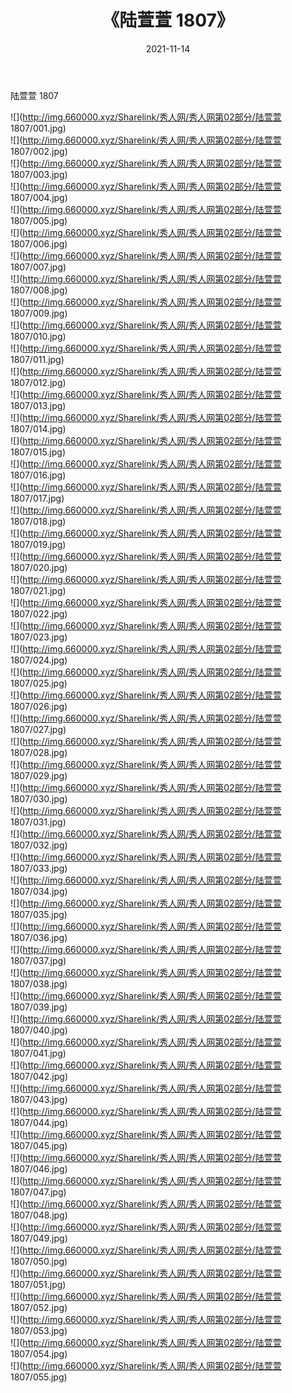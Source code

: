 ﻿---
layout: post
title:  《陆萱萱 1807》
date:   2021-11-14
img: http://img.660000.xyz/Sharelink/秀人网/秀人网第02部分/陆萱萱 1807/000.jpg
categories: [美女, 清纯, 唯美]
---

陆萱萱 1807

  ![](http://img.660000.xyz/Sharelink/秀人网/秀人网第02部分/陆萱萱 1807/001.jpg) <br> ![](http://img.660000.xyz/Sharelink/秀人网/秀人网第02部分/陆萱萱 1807/002.jpg) <br> ![](http://img.660000.xyz/Sharelink/秀人网/秀人网第02部分/陆萱萱 1807/003.jpg) <br> ![](http://img.660000.xyz/Sharelink/秀人网/秀人网第02部分/陆萱萱 1807/004.jpg) <br> ![](http://img.660000.xyz/Sharelink/秀人网/秀人网第02部分/陆萱萱 1807/005.jpg) <br> ![](http://img.660000.xyz/Sharelink/秀人网/秀人网第02部分/陆萱萱 1807/006.jpg) <br> ![](http://img.660000.xyz/Sharelink/秀人网/秀人网第02部分/陆萱萱 1807/007.jpg) <br> ![](http://img.660000.xyz/Sharelink/秀人网/秀人网第02部分/陆萱萱 1807/008.jpg) <br> ![](http://img.660000.xyz/Sharelink/秀人网/秀人网第02部分/陆萱萱 1807/009.jpg) <br> ![](http://img.660000.xyz/Sharelink/秀人网/秀人网第02部分/陆萱萱 1807/010.jpg) <br> ![](http://img.660000.xyz/Sharelink/秀人网/秀人网第02部分/陆萱萱 1807/011.jpg) <br> ![](http://img.660000.xyz/Sharelink/秀人网/秀人网第02部分/陆萱萱 1807/012.jpg) <br> ![](http://img.660000.xyz/Sharelink/秀人网/秀人网第02部分/陆萱萱 1807/013.jpg) <br> ![](http://img.660000.xyz/Sharelink/秀人网/秀人网第02部分/陆萱萱 1807/014.jpg) <br> ![](http://img.660000.xyz/Sharelink/秀人网/秀人网第02部分/陆萱萱 1807/015.jpg) <br> ![](http://img.660000.xyz/Sharelink/秀人网/秀人网第02部分/陆萱萱 1807/016.jpg) <br> ![](http://img.660000.xyz/Sharelink/秀人网/秀人网第02部分/陆萱萱 1807/017.jpg) <br> ![](http://img.660000.xyz/Sharelink/秀人网/秀人网第02部分/陆萱萱 1807/018.jpg) <br> ![](http://img.660000.xyz/Sharelink/秀人网/秀人网第02部分/陆萱萱 1807/019.jpg) <br> ![](http://img.660000.xyz/Sharelink/秀人网/秀人网第02部分/陆萱萱 1807/020.jpg) <br> ![](http://img.660000.xyz/Sharelink/秀人网/秀人网第02部分/陆萱萱 1807/021.jpg) <br> ![](http://img.660000.xyz/Sharelink/秀人网/秀人网第02部分/陆萱萱 1807/022.jpg) <br> ![](http://img.660000.xyz/Sharelink/秀人网/秀人网第02部分/陆萱萱 1807/023.jpg) <br> ![](http://img.660000.xyz/Sharelink/秀人网/秀人网第02部分/陆萱萱 1807/024.jpg) <br> ![](http://img.660000.xyz/Sharelink/秀人网/秀人网第02部分/陆萱萱 1807/025.jpg) <br> ![](http://img.660000.xyz/Sharelink/秀人网/秀人网第02部分/陆萱萱 1807/026.jpg) <br> ![](http://img.660000.xyz/Sharelink/秀人网/秀人网第02部分/陆萱萱 1807/027.jpg) <br> ![](http://img.660000.xyz/Sharelink/秀人网/秀人网第02部分/陆萱萱 1807/028.jpg) <br> ![](http://img.660000.xyz/Sharelink/秀人网/秀人网第02部分/陆萱萱 1807/029.jpg) <br> ![](http://img.660000.xyz/Sharelink/秀人网/秀人网第02部分/陆萱萱 1807/030.jpg) <br> ![](http://img.660000.xyz/Sharelink/秀人网/秀人网第02部分/陆萱萱 1807/031.jpg) <br> ![](http://img.660000.xyz/Sharelink/秀人网/秀人网第02部分/陆萱萱 1807/032.jpg) <br> ![](http://img.660000.xyz/Sharelink/秀人网/秀人网第02部分/陆萱萱 1807/033.jpg) <br> ![](http://img.660000.xyz/Sharelink/秀人网/秀人网第02部分/陆萱萱 1807/034.jpg) <br> ![](http://img.660000.xyz/Sharelink/秀人网/秀人网第02部分/陆萱萱 1807/035.jpg) <br> ![](http://img.660000.xyz/Sharelink/秀人网/秀人网第02部分/陆萱萱 1807/036.jpg) <br> ![](http://img.660000.xyz/Sharelink/秀人网/秀人网第02部分/陆萱萱 1807/037.jpg) <br> ![](http://img.660000.xyz/Sharelink/秀人网/秀人网第02部分/陆萱萱 1807/038.jpg) <br> ![](http://img.660000.xyz/Sharelink/秀人网/秀人网第02部分/陆萱萱 1807/039.jpg) <br> ![](http://img.660000.xyz/Sharelink/秀人网/秀人网第02部分/陆萱萱 1807/040.jpg) <br> ![](http://img.660000.xyz/Sharelink/秀人网/秀人网第02部分/陆萱萱 1807/041.jpg) <br> ![](http://img.660000.xyz/Sharelink/秀人网/秀人网第02部分/陆萱萱 1807/042.jpg) <br> ![](http://img.660000.xyz/Sharelink/秀人网/秀人网第02部分/陆萱萱 1807/043.jpg) <br> ![](http://img.660000.xyz/Sharelink/秀人网/秀人网第02部分/陆萱萱 1807/044.jpg) <br> ![](http://img.660000.xyz/Sharelink/秀人网/秀人网第02部分/陆萱萱 1807/045.jpg) <br> ![](http://img.660000.xyz/Sharelink/秀人网/秀人网第02部分/陆萱萱 1807/046.jpg) <br> ![](http://img.660000.xyz/Sharelink/秀人网/秀人网第02部分/陆萱萱 1807/047.jpg) <br> ![](http://img.660000.xyz/Sharelink/秀人网/秀人网第02部分/陆萱萱 1807/048.jpg) <br> ![](http://img.660000.xyz/Sharelink/秀人网/秀人网第02部分/陆萱萱 1807/049.jpg) <br> ![](http://img.660000.xyz/Sharelink/秀人网/秀人网第02部分/陆萱萱 1807/050.jpg) <br> ![](http://img.660000.xyz/Sharelink/秀人网/秀人网第02部分/陆萱萱 1807/051.jpg) <br> ![](http://img.660000.xyz/Sharelink/秀人网/秀人网第02部分/陆萱萱 1807/052.jpg) <br> ![](http://img.660000.xyz/Sharelink/秀人网/秀人网第02部分/陆萱萱 1807/053.jpg) <br> ![](http://img.660000.xyz/Sharelink/秀人网/秀人网第02部分/陆萱萱 1807/054.jpg) <br> ![](http://img.660000.xyz/Sharelink/秀人网/秀人网第02部分/陆萱萱 1807/055.jpg) <br>